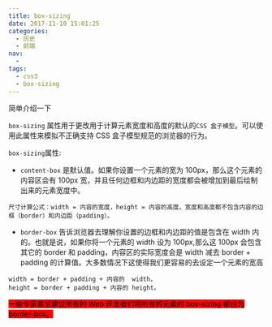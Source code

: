 ```yaml
---
title: box-sizing
date: 2017-11-10 15:01:25
categories:
  - 历史
  - 前端
nav:
  - 
tags:
  - css3
  - box-sizing
---
```


简单介绍一下

<!--more-->

`box-sizing` 属性用于更改用于计算元素宽度和高度的默认的`CSS 盒子模型`。可以使用此属性来模拟不正确支持 CSS 盒子模型规范的浏览器的行为。

`box-sizing`属性:

- `content-box` 是默认值。如果你设置一个元素的宽为 100px，那么这个元素的内容区会有 100px 宽，并且任何边框和内边距的宽度都会被增加到最后绘制出来的元素宽度中。

```
尺寸计算公式：width = 内容的宽度，height = 内容的高度。宽度和高度都不包含内容的边框（border）和内边距（padding）。

```

- `border-box` 告诉浏览器去理解你设置的边框和内边距的值是包含在 width 内的。也就是说，如果你将一个元素的 width 设为 100px,那么这 100px 会包含其它的 border 和 padding，内容区的实际宽度会是 width 减去 border + padding 的计算值。大多数情况下这使得我们更容易的去设定一个元素的宽高

```
width = border + padding + 内容的  width，
height = border + padding + 内容的 height。
```

<mark style="background-color:red">一些专家甚至建议所有的 Web 开发者们将所有的元素的 box-sizing 都设为 border-box。</mark>
